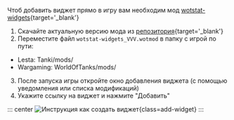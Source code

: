 Чтоб добавить виджет прямо в игру вам необходим мод [wotstat-widgets](https://github.com/WOT-STAT/wotstat-widgets){target='_blank'}

1. Скачайте актуальную версию мода из [репозитория](https://github.com/WOT-STAT/wotstat-widgets/releases/latest){target='_blank'}
2. Переместите файл `wotstat-widgets_VVV.wotmod` в папку с игрой по пути:
- Lesta: <current-lesta-version>Tanki/mods/</current-lesta-version>
- Wargaming: <current-wg-version>WorldOfTanks/mods/</current-wg-version>
3. После запуска игры откройте окно добавления виджета (с помощью уведомления или списка модификаций)
4. Укажите ссылку на виджет и нажмите "Добавить"

::: center
![Инструкция как создать виджет](/widgets-images/add-widget.webp){class=add-widget}
:::